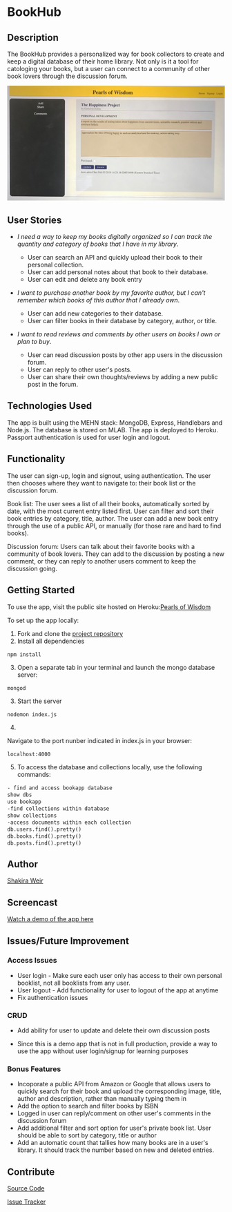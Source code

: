 # BookHub

## Description
The BookHub provides a personalized way for book collectors to create and keep a digital database of their home library. Not only is it a tool for catologing your books, but a user can connect to a community of other book lovers through the discussion forum.


![](planning/IMG-3157.JPG?raw=true)

## User Stories
- *I need a way to keep my books digitally organized so I can track the quantity and category of books that I have in my library*. 
    * User can search an API and quickly upload their book to their personal collection. 
    * User can add personal notes about that book to their database. 
    * User can edit and delete any book entry

- *I want to purchase another book by my favorite author, but I can't remember which books of this author that I already own*.
    * User can add new categories to their database.
    * User can filter books in their database by category, author, or title. 

- *I want to read reviews and comments by other users on books I own or plan to buy*.
    * User can read discussion posts by other app users in the discussion forum. 
    * User can reply to other user's posts. 
    * User can share their own thoughts/reviews by adding a new public post in the forum. 

## Technologies Used
The app is built using the MEHN stack: MongoDB, Express, Handlebars and Node.js. 
The database is stored on MLAB.
The app is deployed to Heroku.
Passport authentication is used for user login and logout. 

## Functionality
The user can sign-up, login and signout, using authentication. The user then chooses where they want to navigate to: their book list or the discussion forum.

Book list: The user sees a list of all their books, automatically sorted by date, with the most current entry listed first. User can filter and sort their book entries by category, title, author. The user can add a new book entry through the use of a public API, or manually (for those rare and hard to find books). 

Discussion forum: Users can talk about their favorite books with a community of book lovers. They can add to the discussion by posting a new comment, or they can reply to another users comment to keep the discussion going.

## Getting Started
To use the app, visit the public site hosted on Heroku:[Pearls of Wisdom](https://pearls-of-wisdom.herokuapp.com/)

To set up the app locally:
1. Fork and clone the [project repository](https://github.com/shakiraweir/Pearls-of-Wisdom)
2. Install all dependencies
```
npm install
```
3. Open a separate tab in your terminal and launch the mongo database server:
```
mongod
```
3. Start the server
```
nodemon index.js
```
4. 
Navigate to the port nunber indicated in index.js in your browser:
```
localhost:4000
```
5. To access the database and collections locally, use the following commands:
```
- find and access bookapp database
show dbs
use bookapp
-find collections within database
show collections
-access documents within each collection
db.users.find().pretty()
db.books.find().pretty()
db.posts.find().pretty()
```
## Author
[Shakira Weir](https://github.com/shakiraweir)

## Screencast
[Watch a demo of the app here](https://vimeo.com/314865917)

## Issues/Future Improvement
### Access Issues
- User login - Make sure each user only has access to their own personal booklist, not all booklists from any user. 
- User logout - Add functionality for user to logout of the app at anytime 
- Fix authentication issues

### CRUD 
- Add ability for user to update and delete their own discussion posts

- Since this is a demo app that is not in full production, provide a way to use the app without user login/signup for learning purposes

### Bonus Features
- Incoporate a public API from Amazon or Google that allows users to quickly search for their book and upload the corresponding image, title, author and description, rather than manually typing them in
- Add the option to search and filter books by ISBN 
- Logged in user can reply/comment on other user's comments in the discussion forum
- Add additional filter and sort option for user's private book list. User should be able to sort by category, title or author
- Add an automatic count that tallies how many books are in a user's library. It should track the number based on new and deleted entries. 

## Contribute
[Source Code](https://github.com/shakiraweir/Pearls-of-Wisdom)

[Issue Tracker](https://github.com/shakiraweir/Pearls-of-Wisdom/issues)
